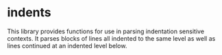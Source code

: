 indents
=======

This library provides functions for use in parsing indentation sensitive
contexts. It parses blocks of lines all indented to the same level as well as
lines continued at an indented level below.
